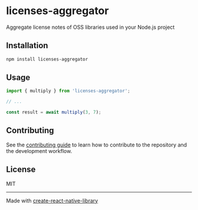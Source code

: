 # licenses-aggregator

Aggregate license notes of OSS libraries used in your Node.js project

## Installation

```sh
npm install licenses-aggregator
```

## Usage


```js
import { multiply } from 'licenses-aggregator';

// ...

const result = await multiply(3, 7);
```


## Contributing

See the [contributing guide](CONTRIBUTING.md) to learn how to contribute to the repository and the development workflow.

## License

MIT

---

Made with [create-react-native-library](https://github.com/callstack/react-native-builder-bob)
